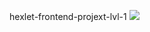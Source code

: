 hexlet-frontend-projext-lvl-1
<a href="https://codeclimate.com/github/ysemenyuk/frontend-project-lvl1/maintainability"><img src="https://api.codeclimate.com/v1/badges/a6d9e4e77083b09dc22d/maintainability" /></a>
